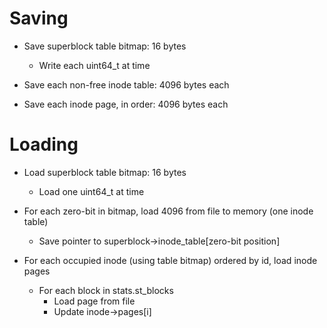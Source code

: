 # Saving

- Save superblock table bitmap: 16 bytes
    - Write each uint64_t at time

- Save each non-free inode table: 4096 bytes each    

- Save each inode page, in order: 4096 bytes each


# Loading

- Load superblock table bitmap: 16 bytes
    - Load one uint64_t at time

- For each zero-bit in bitmap, load 4096 from file to memory (one inode table)
    - Save pointer to superblock->inode_table[zero-bit position]

- For each occupied inode (using table bitmap) ordered by id, load inode pages
    - For each block in stats.st_blocks
        - Load page from file
        - Update inode->pages[i]


